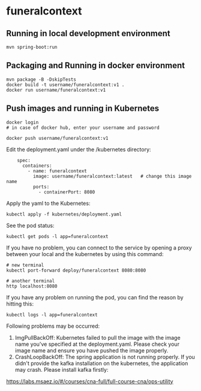 # funeralcontext

## Running in local development environment

```
mvn spring-boot:run
```

## Packaging and Running in docker environment

```
mvn package -B -DskipTests
docker build -t username/funeralcontext:v1 .
docker run username/funeralcontext:v1
```

## Push images and running in Kubernetes

```
docker login 
# in case of docker hub, enter your username and password

docker push username/funeralcontext:v1
```

Edit the deployment.yaml under the /kubernetes directory:
```
    spec:
      containers:
        - name: funeralcontext
          image: username/funeralcontext:latest   # change this image name
          ports:
            - containerPort: 8080

```

Apply the yaml to the Kubernetes:
```
kubectl apply -f kubernetes/deployment.yaml
```

See the pod status:
```
kubectl get pods -l app=funeralcontext
```

If you have no problem, you can connect to the service by opening a proxy between your local and the kubernetes by using this command:
```
# new terminal
kubectl port-forward deploy/funeralcontext 8080:8080

# another terminal
http localhost:8080
```

If you have any problem on running the pod, you can find the reason by hitting this:
```
kubectl logs -l app=funeralcontext
```

Following problems may be occurred:

1. ImgPullBackOff:  Kubernetes failed to pull the image with the image name you've specified at the deployment.yaml. Please check your image name and ensure you have pushed the image properly.
1. CrashLoopBackOff: The spring application is not running properly. If you didn't provide the kafka installation on the kubernetes, the application may crash. Please install kafka firstly:

https://labs.msaez.io/#/courses/cna-full/full-course-cna/ops-utility

